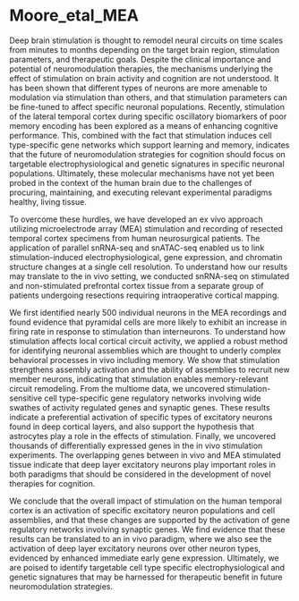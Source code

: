 # Moore_etal_MEA

Deep brain stimulation is thought to remodel neural circuits on time scales from minutes to months depending on the target brain region, stimulation parameters, and therapeutic goals. Despite the clinical importance and potential of neuromodulation therapies, the mechanisms underlying the effect of stimulation on brain activity and cognition are not understood. It has been shown that different types of neurons are more amenable to modulation via stimulation than others, and that stimulation parameters can be fine-tuned to affect specific neuronal populations. Recently, stimulation of the lateral temporal cortex during specific oscillatory biomarkers of poor memory encoding has been explored as a means of enhancing cognitive performance. This, combined with the fact that stimulation induces cell type-specific gene networks which support learning and memory, indicates that the future of neuromodulation strategies for cognition should focus on targetable electrophysiological and genetic signatures in specific neuronal populations. Ultimately, these molecular mechanisms have not yet been probed in the context of the human brain due to the challenges of procuring, maintaining, and executing relevant experimental paradigms healthy, living tissue.

To overcome these hurdles, we have developed an ex vivo approach utilizing microelectrode array (MEA) stimulation and recording of resected temporal cortex specimens from human neurosurgical patients. The application of parallel snRNA-seq and snATAC-seq enabled us to link stimulation-induced electrophysiological, gene expression, and chromatin structure changes at a single cell resolution. To understand how our results may translate to the in vivo setting, we conducted snRNA-seq on stimulated and non-stimulated prefrontal cortex tissue from a separate group of patients undergoing resections requiring intraoperative cortical mapping.

We first identified nearly 500 individual neurons in the MEA recordings and found evidence that pyramidal cells are more likely to exhibit an increase in firing rate in response to stimulation than interneurons. To understand how stimulation affects local cortical circuit activity, we applied a robust method for identifying neuronal assemblies which are thought to underly complex behavioral processes in vivo including memory. We show that stimulation strengthens assembly activation and the ability of assemblies to recruit new member neurons, indicating that stimulation enables memory-relevant circuit remodeling. From the multiome data, we uncovered stimulation-sensitive cell type-specific gene regulatory networks involving wide swathes of activity regulated genes and synaptic genes. These results indicate a preferential activation of specific types of excitatory neurons found in deep cortical layers, and also support the hypothesis that astrocytes play a role in the effects of stimulation. Finally, we uncovered thousands of differentially expressed genes in the in vivo stimulation experiments. The overlapping genes between in vivo and MEA stimulated tissue indicate that deep layer excitatory neurons play important roles in both paradigms that should be considered in the development of novel therapies for cognition.

We conclude that the overall impact of stimulation on the human temporal cortex is an activation of specific excitatory neuron populations and cell assemblies, and that these changes are supported by the activation of gene regulatory networks involving synaptic genes. We find evidence that these results can be translated to an in vivo paradigm, where we also see the activation of deep layer excitatory neurons over other neuron types, evidenced by enhanced immediate early gene expression. Ultimately, we are poised to identify targetable cell type specific electrophysiological and genetic signatures that may be harnessed for therapeutic benefit in future neuromodulation strategies.
